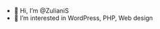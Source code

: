 - 👋 Hi, I’m @ZulianiS
- 👀 I’m interested in  WordPress, PHP, Web design
<!---
- 💞️ I’m looking to collaborate on ...
- 📫 How to reach me ... 
!>
<!---
ZulianiS/ZulianiS is a ✨ special ✨ repository because its `README.md` (this file) appears on your GitHub profile.
You can click the Preview link to take a look at your changes.
--->
